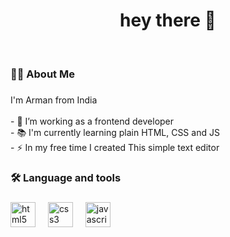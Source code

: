 
###
<h1 align="center">hey there 👋</h1>
</br>


###

<h3 align="left">👩‍💻  About Me</h3>

###

<p align="left">I'm Arman from India<br><br>- 🔭 I’m working as a frontend developer<br>- 📚 I'm currently learning plain HTML, CSS and JS<br>- ⚡ In my free time I created This simple text editor</p>

###

<h3 align="left">🛠 Language and tools</h3>

###

<div align="left">
  <img src="https://cdn.jsdelivr.net/gh/devicons/devicon/icons/html5/html5-original.svg" height="40" alt="html5 logo"  />
  <img width="12" />
  <img src="https://cdn.jsdelivr.net/gh/devicons/devicon/icons/css3/css3-original.svg" height="40" alt="css3 logo"  />
  <img width="12" />
  <img src="https://cdn.jsdelivr.net/gh/devicons/devicon/icons/javascript/javascript-original.svg" height="40" alt="javascript logo"  />
</div>

###
